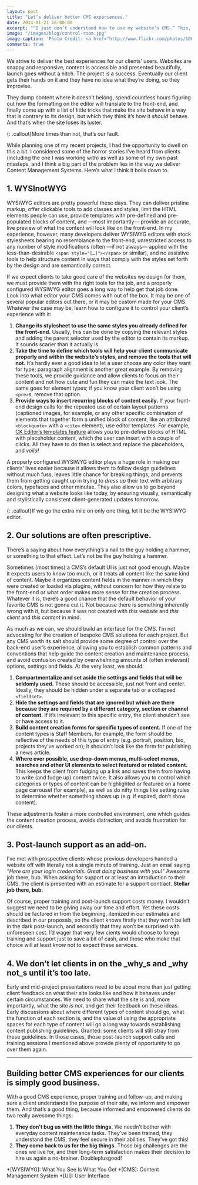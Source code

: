 ```yaml
---
layout: post
title: "Let’s deliver better CMS experiences."
date: 2014-01-21 16:00:00
excerpt: "“I just don’t understand how to use my website’s CMS.” This, or some variation of it, is a gripe I hear all too often from prospective clients. Some of them tell me they’ve never —not since day one— felt confident using their website’s CMS, while others add that requesting support and training from whoever delivered their CMS is something they’d rather not do. What’s up with that?"
image: "/images/blog/control-room.jpg"
image-caption: 'Photo Credit: <a href="http://www.flickr.com/photos/10614970@N07/4736217078/">howzey</a> via <a href="http://compfight.com">Compfight</a> <a href="http://creativecommons.org/licenses/by-nc-nd/2.0/">cc</a>'
comments: true
---
```


We strive to deliver the best experiences for our clients’ users. Websites are snappy and responsive, content is accessible and presented beautifully, launch goes without a hitch. The project is a success. Eventually our client gets their hands on it and they have no idea what they’re doing, so they improvise.

They dump content where it doesn’t belong, spend countless hours figuring out how the formatting on the editor will translate to the front-end, and finally come up with a list of little tricks that make the site behave in a way that is contrary to its design, but which they think it’s how it _should_ behave. And that’s when the site loses its luster.

{: .callout}More times than not, that’s our&nbsp;fault.

While planning one of my recent projects, I had the opportunity to dwell on this a bit. I considered some of the horror stories I’ve heard from clients (including the one I was working with) as well as some of my own past missteps, and I think a big part of the problem lies in the way we deliver Content Management Systems. Here’s what I think it boils down to.

## 1. WYSInotWYG
WYSIWYG editors are pretty powerful these days. They can deliver pristine markup, offer clickable tools to add classes and styles, limit the HTML elements people can use, provide templates with pre-defined and pre-populated blocks of content, and —most importantly— provide an accurate, live preview of what the content will look like on the front-end. In my experience, however, many developers deliver WYSIWYG editors with stock stylesheets bearing no resemblance to the front-end, unrestricted access to any number of style modifications (often —if not always— applied with the less-than-desirable `<span style="[…]"></span>` or similar), and no assistive tools to help structure content in ways that comply with the styles set forth by the design and are semantically correct.

If we expect clients to take good care of the websites we design for them, we must provide them with the right tools for the job, and a properly configured WYSIWYG editor goes a long way to help get that job done. Look into what editor your CMS comes with out of the box. It may be one of several popular editors out there, or it may be custom made for your CMS. Whatever the case may be, learn how to configure it to control your client’s experience with it:

1. **Change its stylesheet to use the same styles you already defined for the front-end.** Usually, this can be done by copying the relevant styles and adding the parent selector used by the editor to contain its markup. It sounds scarier than it actually is.
2. **Take the time to define which tools will help your client communicate properly and within the website’s styles, and remove the tools that will not.** It’s hardly ever a good idea to let a user choose any color they want for type; paragraph alignment is another great example. By removing these tools, we provide guidance and allow clients to focus on their content and not how cute and fun they can make the text look. The same goes for element types; if you know your client won’t be using `<pre>`s, remove that option.
3. **Provide ways to insert recurring blocks of content easily.** If your front-end design calls for the repeated use of certain layout patterns (captioned images, for example, or any other specific combination of elements that together form a unified block of content, like an attributed `<blockquote>` with a `<cite>` element), use editor templates. For example, [CK Editor’s templates feature](http://ckeditor.com/about/features#user-rich-content) allows you to pre-define blocks of HTML with placeholder content, which the user can insert with a couple of clicks. All they have to do then is select and replace the placeholders, and _voilà!_

A properly configured WYSIWYG editor plays a huge role in making our clients’ lives easier because it allows them to follow design guidelines without much fuss, leaves little chance for breaking things, and prevents them from getting caught up in trying to _dress up_ their text with arbitrary colors, typefaces and other minutae. They also allow us to go beyond designing what a website looks like today, by ensuring visually, semantically and stylistically consistent client-generated updates tomorrow.

{: .callout}If we go the extra mile on only one thing, let it be the WYSIWYG editor.

## 2. Our solutions are often prescriptive.
There’s a saying about how everything’s a nail to the guy holding a hammer, or something to that effect. Let’s not be the guy holding a hammer.

Sometimes (most times) a CMS’s default UI is just not good enough. Maybe it expects users to know too much, or it treats all content like the same kind of content. Maybe it organizes content fields in the manner in which they were created or loaded via plugins, without concern for how they relate to the front-end or what order makes more sense for the creation process. Whatever it is, there’s a good chance that the default behavior of your favorite CMS is not gonna cut it. Not because there is something inherently wrong with it, but because it was not created with _this website_ and _this client_ and _this content_ in mind.

As much as we can, we should build an interface for the CMS. I’m not advocating for the creation of bespoke CMS solutions for each project. But any CMS worth its salt should provide some degree of control over the back-end user’s experience, allowing you to establish common patterns and conventions that help guide the content creation and maintenance process, and avoid confusion created by overwhelming amounts of (often irrelevant) options, settings and fields. At the very least, we should:

1. **Compartmentalize and set aside the settings and fields that will be seldomly used.** These should be accessible, just not front and center. Ideally, they should be hidden under a separate tab or a collapsed `<fieldset>`.
2. **Hide the settings and fields that are ignored but which are there because they are required by a different category, section or channel of content.** If it’s irrelevant to this specific entry, the client shouldn’t see or have access to it.
3. **Build content creation forms for specific types of content.** If one of the content types is Staff Members, for example, the form should be reflective of the needs of this type of entry (e.g. portrait, position, bio, projects they’ve worked on); it shouldn’t look like the form for publishing a news article.
4. **Where ever possible, use drop-down menus, multi-select menus, searches and other UI elements to select featured or related content.** This keeps the client from fudging up a link and saves them from having to write (and fudge up) content twice. It also allows you to control which categories or types of content can be highlighted or featured on a home page carrousel (for example), as well as do nifty things like setting rules to determine whether something shows up (e.g. if expired, don’t show content).

These adjustments foster a more controlled environment, one which guides the content creation process, avoids distraction, and avoids frustration for our clients.

## 3. Post-launch support as an add-on.
I’ve met with prospective clients whose previous developers handed a website off with literally not a single minute of training. Just an email saying _”Here are your login credentials. Great doing business with you!”_ Awesome job there, bub. When asking for support or at least an introduction to their CMS, the client is presented with an estimate for a support contract. **Stellar job there, bub.**

Of course, proper training and post-launch support costs money. I wouldn’t suggest we need to be giving away our time and effort. Yet these costs should be factored in from the beginning, itemized in our estimates and described in our proposals, so the client knows firstly that they won’t be left in the dark post-launch, and secondly that they won’t be surprised with unforeseen cost. I’d wager that very few cients would choose to forego training and support just to save a bit of cash, and those who make that choice will at least _know_ not to expect these services.

## 4. We don’t let clients in on the _why_s and _why not_s until it’s too late.
Early and mid-project presentations need to be about more than just getting client feedback on what their site looks like and how it behaves under certain circumstances. We need to share what the site _is_ and, more importantly, what the site _is not_, and get their feedback on these ideas. Early discussions about where different types of content should go, what the function of each section is, and the value of using the appropriate spaces for each type of content will go a long way towards establishing content publishing guidelines. Granted: some clients will still stray from these guidelines. In those cases, those post-launch support calls and training sessions I mentioned above provide plenty of opportunity to go over them again.

---
## Building better CMS experiences for our clients is simply good business.
With a good CMS experience, proper training and follow-up, and making sure a client understands the purpose of their site, we inform and empower them. And that’s a good thing, because informed and empowered clients do two really awesome things:

1. **They don’t bug us with the little things.** We needn’t bother with everyday content maintenance tasks. They’ve been trained, they understand the CMS, they feel secure in their abilities. They’ve got this!
2. **They come back to us for the big things.** Those big challenges are the ones we live for, and their long-term satisfaction makes their decision to hire us again a no-brainer. Doubleplusgood!

*[WYSIWYG]: What You See Is What You Get
*[CMS]:     Content Management System
*[UI]:      User Interface
